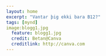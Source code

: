 ```yaml
---
layout: home
excerpt: "Vantar þig ekki bara B12?"
tags: [mynd]
image:blogg1.jpg
  feature: blogg1.jpg
  credit: Betan@Canva
  creditlink: http://canva.com
---
```

